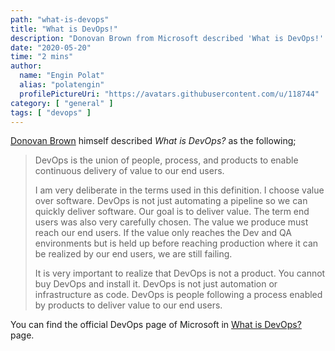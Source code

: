 ```yaml
---
path: "what-is-devops"
title: "What is DevOps!"
description: "Donovan Brown from Microsoft described 'What is DevOps!'. DevOps is the union of people, process, and products to enable continuous delivery of value to our end users."
date: "2020-05-20"
time: "2 mins"
author:
  name: "Engin Polat"
  alias: "polatengin"
  profilePictureUri: "https://avatars.githubusercontent.com/u/118744"
category: [ "general" ]
tags: [ "devops" ]
---
```

[Donovan Brown](https://donovanbrown.com) himself described _What is DevOps?_ as the following;

> DevOps is the union of people, process, and products to enable continuous delivery of value to our end users.
>
> I am very deliberate in the terms used in this definition. I choose value over software.  DevOps is not just automating a pipeline so we can quickly deliver software. Our goal is to deliver value.  The term end users was also very carefully chosen.  The value we produce must reach our end users.  If the value only reaches the Dev and QA environments but is held up before reaching production where it can be realized by our end users, we are still failing.
>
> It is very important to realize that DevOps is not a product.  You cannot buy DevOps and install it.  DevOps is not just automation or infrastructure as code.  DevOps is people following a process enabled by products to deliver value to our end users.

You can find the official DevOps page of Microsoft in [What is DevOps?](https://azure.microsoft.com/en-us/overview/what-is-devops/) page.
